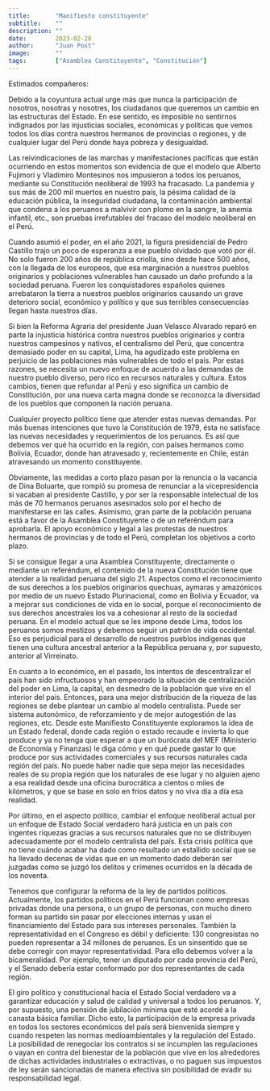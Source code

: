 ```yaml
---
title:       "Manifiesto constituyente"
subtitle:    ""
description: ""
date:        2023-02-28
author:      "Juan Post"
image:       ""
tags:        ["Asamblea Constituyente", "Constitución"]
---
```

Estimados compañeros:

Debido a la coyuntura actual urge más que nunca la participación de nosotros, nosotras y nosotres, los ciudadanos que queremos un cambio en las estructuras del Estado. En ese sentido, es imposible no sentirnos indignados por las injusticias sociales, económicas y políticas que vemos todos los días contra nuestros hermanos de provincias o regiones, y de cualquier lugar del Perú donde haya pobreza y desigualdad.

Las reivindicaciones de las marchas y manifestaciones pacíficas que están ocurriendo en estos momentos son evidencia de que el modelo que Alberto Fujimori y Vladimiro Montesinos nos impusieron a todos los peruanos, mediante su Constitución neoliberal de 1993 ha fracasado. La pandemia y sus más de 200 mil muertos en nuestro país, la pésima calidad de la educación pública, la inseguridad ciudadana, la contaminación ambiental que condena a los peruanos a malvivir con plomo en la sangre, la anemia infantil, etc., son pruebas irrefutables del fracaso del modelo neoliberal en el Perú.

Cuando asumió el poder, en el año 2021, la figura presidencial de Pedro Castillo trajo un poco de esperanza a ese pueblo olvidado que votó por él. No solo fueron 200 años de república criolla, sino desde hace 500 años, con la llegada de los europeos, que esa marginación a nuestros pueblos originarios y poblaciones vulnerables han causado un daño profundo a la sociedad peruana. Fueron los conquistadores españoles quienes arrebataron la tierra a nuestros pueblos originarios causando un grave deterioro social, económico y político y que sus terribles consecuencias llegan hasta nuestros días.

Si bien la Reforma Agraria del presidente Juan Velasco Alvarado reparó en parte la injusticia histórica contra nuestros pueblos originarios y contra nuestros campesinos y nativos, el centralismo del Perú, que concentra demasiado poder en su capital, Lima, ha agudizado este problema en perjuicio de las poblaciones más vulnerables de todo el país. Por estas razones, se necesita un nuevo enfoque de acuerdo a las demandas de nuestro pueblo diverso, pero rico en recursos naturales y cultura. Estos cambios, tienen que refundar al Perú y eso significa un cambio de Constitución, por una nueva carta magna donde se reconozca la diversidad de los pueblos que componen la nación peruana.

Cualquier proyecto político tiene que atender estas nuevas demandas. Por más buenas intenciones que tuvo la Constitución de 1979, ésta no satisface las nuevas necesidades y requerimientos de los peruanos. Es así que debemos ver qué ha ocurrido en la región, con países hermanos como Bolivia, Ecuador, donde han atravesado y, recientemente en Chile, están atravesando un momento constituyente.

Obviamente, las medidas a corto plazo pasan por la renuncia o la vacancia de Dina Boluarte, que rompió su promesa de renunciar a la vicepresidencia si vacaban al presidente Castillo, y por ser la responsable intelectual de los más de 70 hermanos peruanos asesinados solo por el hecho de manifestarse en las calles. Asimismo, gran parte de la población peruana está a favor de la Asamblea Constituyente o de un referéndum para aprobarla. El apoyo económico y legal a las protestas de nuestros hermanos de provincias y de todo el Perú, completan los objetivos a corto plazo. 

Si se consigue llegar a una Asamblea Constituyente, directamente o mediante un referéndum, el contenido de la nueva Constitución tiene que atender a la realidad peruana del siglo 21. Aspectos como el reconocimiento de sus derechos a los pueblos originarios quechuas, aymaras y amazónicos por medio de un nuevo Estado Plurinacional, como en Bolivia y Ecuador, va a mejorar sus condiciones de vida en lo social, porque el reconocimiento de sus derechos ancestrales los va a cohesionar al resto de la sociedad peruana. En el modelo actual que se les impone desde Lima, todos los peruanos somos mestizos y debemos seguir un patrón de vida occidental. Eso es perjudicial para el desarrollo de nuestros pueblos indígenas que tienen una cultura ancestral anterior a la República peruana y, por supuesto, anterior al Virreinato.

En cuanto a lo económico, en el pasado, los intentos de descentralizar el país han sido infructuosos y han empeorado la situación de centralización del poder en Lima, la capital, en desmedro de la población que vive en el interior del país. Entonces, para una mejor distribución de la riqueza de las regiones se debe plantear un cambio al modelo centralista. Puede ser sistema autonómico, de reforzamiento y de mejor autogestión de las regiones, etc. Desde este Manifiesto Constituyente exploramos la idea de un Estado federal, donde cada región o estado recaude e invierta lo que produce y ya no tenga que esperar a que un burócrata del MEF (Ministerio de Economía y Finanzas) le diga cómo y en qué puede gastar lo que produce por sus actividades comerciales y sus recursos naturales cada región del país. No puede haber nadie que sepa mejor las necesidades reales de su propia región que los naturales de ese lugar y no alguien ajeno a esa realidad desde una oficina burocrática a cientos o miles de kilómetros, y que se base en solo en fríos datos y no viva día a día esa realidad. 

Por último, en el aspecto político, cambiar el enfoque neoliberal actual por un enfoque de Estado Social verdadero hará justicia en un país con ingentes riquezas gracias a sus recursos naturales que no se distribuyen adecuadamente por el modelo centralista del país.  Esta crisis política que no tiene cuándo acabar ha dado como resultado un estallido social que se ha llevado decenas de vidas que en un momento dado deberán ser juzgadas como se juzgó los delitos y crímenes ocurridos en la década de los noventa. 

Tenemos que configurar la reforma de la ley de partidos políticos. Actualmente, los partidos políticos en el Perú funcionan como empresas privadas donde una persona, o un grupo de personas, con mucho dinero forman su partido sin pasar por elecciones internas y usan el financiamiento del Estado para sus intereses personales. También la representatividad en el Congreso es débil y deficiente: 130 congresistas no pueden representar a 34 millones de peruanos. Es un sinsentido que se debe corregir con mayor representatividad. Para ello debemos volver a la bicameralidad. Por ejemplo, tener un diputado por cada provincia del Perú, y el Senado debería estar conformado por dos representantes de cada región.

El giro político y constitucional hacia el Estado Social verdadero va a garantizar educación y salud de calidad y universal a todos los peruanos. Y, por supuesto, una pensión de jubilación mínima que esté acordé a la canasta básica familiar. Dicho esto, la participación de la empresa privada en todos los sectores económicos del país será bienvenida siempre y cuando respeten las normas medioambientales y la regulación del Estado. La posibilidad de renegociar los contratos si se incumplen las regulaciones o vayan en contra del bienestar de la población que vive en los alrededores de dichas actividades industriales o extractivas, o no paguen sus impuestos de ley serán sancionadas de manera efectiva sin posibilidad de evadir su responsabilidad legal.